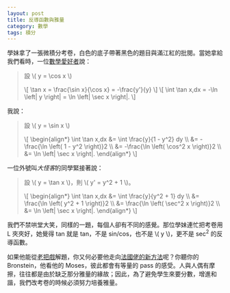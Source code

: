 ```yaml
---
layout: post
title: 反導函數與雅量
category: 數學
tags: 積分
---
```

學妹拿了一張微積分考卷，白色的底子帶著黑色的題目與滿江紅的批閱。當她拿給我們看時，一位[數學愛好者][amateur]說：

> 設 \\( y = \cos x \\)
>
> \\\[ \tan x = \frac{\sin x}{\cos x} = -\frac{y'}{y} \\\]
> \\\[ \int \tan x\,dx = -\ln \left| y \right| = \ln \left| \sec x \right|. \\\]

我說：

> 設 \\( y = \sin x \\)
>
> \\\[
>	\begin{align\*}
>		\int \tan x\,dx &= \int \frac{y}{1 - y^2} dy \\\\ 
>			&= -\frac{\ln \left( 1 - y^2 \right)}2 \\\\ 
>			&= -\frac{\ln \left( \cos^2 x \right)}2 \\\\ 
>			&= \ln \left| \sec x \right|.
>	\end{align\*}
> \\\]

一位外號叫*大怪客*的同學緊接著說：

> 設 \\( y = \tan x \\)，則 \\( y' = y^2 + 1 \\)。
>
> \\\[
>	\begin{align\*}
>		\int \tan x\,dx &= \int \frac{y}{y^2 + 1} dy \\\\ 
>			&= \frac{\ln \left( y^2 + 1 \right)}2 \\\\ 
>			&= \frac{\ln \left( \sec^2 x \right)}2 \\\\ 
>			&= \ln \left| \sec x \right|.
>	\end{align\*}
> \\\]

我們不禁哄堂大笑，同樣的一題，每個人卻有不同的感覺。那位學妹連忙把考卷用 L 夾夾好，她覺得 tan 就是 tan，不是 sin/cos，也不是 \\( y \\)，更不是 sec<sup>2</sup> 的反導函數。

如果他能從[老把戲][moses]解題，你又何必要他走向[法國佬的新方法][bronstein]呢？你聽你的 Bronstein，他看他的 Moses，彼此都會有等量的 pass 的感受。人與人偶有摩擦，往往都是由於缺乏那分雅量的緣故；因此，為了避免學生來要分數，增進和諧，我們改考卷的時候必須努力培養雅量。

[amateur]: https://www.facebook.com/groups/204862582895831
[bronstein]: http://citeseerx.ist.psu.edu/viewdoc/download?doi=10.1.1.218.9438&rep=rep1&type=pdf
[moses]: http://www.softwarepreservation.org/projects/LISP/MIT/MIT-LCS-TR-047-corrected-ocr.pdf
